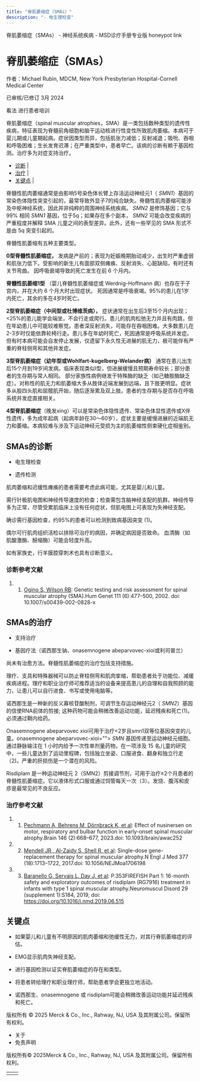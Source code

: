 ```yaml
---
title: "脊肌萎缩症（SMAs）"
description: "- 电生理检查"
---
```


﻿脊肌萎缩症（SMAs） - 神经系统疾病 - MSD诊疗手册专业版 honeypot link

# 脊肌萎缩症（SMAs）

作者：Michael Rubin, MDCM, New York Presbyterian Hospital-Cornell Medical Center

已审核/已修订 3月 2024

看法 进行患者培训

脊肌萎缩症（spinal muscular atrophies，SMA）是一类包括数种类型的遗传性疾病，特征表现为脊髓前角细胞和脑干运动核进行性变性所致肌肉萎缩。本病可于婴儿期或儿童期起病。症状因类型而异，包括肌张力减低；反射减退；吸吮、吞咽和呼吸困难；生长发育迟滞；在严重类型中，患者早亡。该病的诊断有赖于基因检测。治疗多为对症支持治疗。

- [诊断](#诊断_v1046452_zh) \|
- [治疗](#治疗_v1046463_zh) \|
- [关键点](#关键点_v6570139_zh) \|

脊髓性肌肉萎缩通常是由影响5号染色体长臂上存活运动神经元1（ _SMN1_）基因的常染色体隐性突变引起的，最常导致外显子7的纯合缺失。脊髓性肌肉萎缩可能涉及中枢神经系统，因此并非纯粹的周围神经系统疾病。 _SMN2_ 是修饰基因；它与 99% 相同 _SMN1_ 基因，位于5q；如果存在多个副本， _SMN2_ 可能会改变疾病的严重程度并解释 SMA 儿童之间的表型差异。此外，还有一些罕见的 SMA 形式不是由 5q 突变引起的。

脊髓性肌萎缩有五种主要类型。

**0型脊髓性肌萎缩症，** 发病是产前的；表现为妊娠晚期胎动减少，出生时严重虚弱和肌张力低下。受影响的新生儿有面部双侧瘫痪、反射消失、心脏缺陷，有时还有关节弯曲。 因呼吸衰竭导致的死亡发生在前 6 个月内。

**脊髓性肌萎缩1型** （婴儿脊髓性肌萎缩症或 Werdnig-Hoffmann 病）也存在于子宫内，并在大约 6 个月大时出现症状。 死因通常是呼吸衰竭。95%的患儿在1岁内死亡，其余的多在4岁时死亡。

**2型脊肌萎缩症（中间型或杜博维茨病），** 症状通常在出生后3至15个月内出现；<25%的患儿能学会端坐，不会行走或爬行。患儿的肌肉松弛无力并且有肉跳，但在年幼患儿中可能较难察觉。患者深反射消失，可能存在吞咽困难。大多数患儿在2-3岁时仅能依靠轮椅行走。患儿多在年幼时死亡，死因通常是呼吸系统并发症。但有时本病可能会自发停止发展，仅遗留下永久性无进展的肌无力，极可能伴有严重的脊柱侧弯和其他并发症。

**3型脊肌萎缩症（幼年型或Wohlfart-kugelberg-Welander病）** 通常在患儿出生后15个月到19岁间发病。临床表现类似I型，但进展缓慢且预期寿命较长；部分患者的生存期与常人相同。 部分家族性病例继发于特殊酶的缺乏（如己糖胺酶缺乏症）。对称性的肌无力和肌萎缩大多从肢体近端发展到远端，且下肢更明显。症状多从股四头肌和屈髋肌开始，随后逐渐累及双上肢。患者的生存期与是否存在呼吸系统并发症直接相关。

**4型脊肌萎缩症**（晚发xing）可以是常染色体隐性遗传、常染色体显性遗传或X伴性遗传，多为成年起病（起病年龄在30～60岁），症状主要是缓慢进展的近端肌无力和萎缩。本病较难与涉及下运动神经元受损为主的肌萎缩性侧束硬化症相鉴别。

## SMAs的诊断

- 电生理检查

- 遗传检测


肌肉萎缩和迟缓性瘫痪的患者需要考虑此病可能，尤其是婴儿和儿童。

需行针极肌电图和神经传导速度的检查；检查需包含脑神经支配的肌群。神经传导多为正常，尽管受累肌临床上没有任何症状，但肌电图上可表现为失神经支配。

确诊需行基因检查，约95%的患者可以检测到致病基因突变 (1)。

偶尔可行肌肉组织活检以排除可治疗的病因，并确定病因是否致命。 血清酶（如肌酸激酶、醛缩酶）可能会轻度升高。

如有家族史，行羊膜腔穿刺术也具有诊断意义。

### 诊断参考文献

1. 1. [Ogino S, Wilson RB](https://link.springer.com/article/10.1007/s00439-002-0828-x): Genetic testing and risk assessment for spinal muscular atrophy (SMA).Hum Genet 111 (6):477–500, 2002. doi: 10.1007/s00439-002-0828-x


## SMAs的治疗

- 支持治疗

- 基因疗法（诺西那生钠、onasemnogene abeparvovec-xioi或利司普兰）


尚未有治愈方法。脊髓性肌萎缩症的治疗包括支持措施。

理疗、支具和特殊器械可以防止脊柱侧弯和肌肉挛缩，帮助患者处于功能位、减缓疾病进程。理疗和职业治疗师可推荐适当的设备来提高患儿的自理和自我照顾的能力，让患儿可以自行进食、书写或使用电脑等。

诺西那生是一种新的反义寡核苷酸制剂，可调节生存运动神经元2（ _SMN2_）基因的信使RNA前体的剪接; 这种药物可能会稍微改善运动功能，延迟残疾和死亡(1)。必须通过鞘内给药。

Onasemnogene abeparvovec xioi可用于治疗<2岁且smn1双等位基因突变的儿童。onasemnogene abeparvovec-xioi=""> _SMN_ 基因传递至运动神经元细胞。通过静脉输注在 1 小时内给予一次性单剂量药物。在一项涉及 15 名儿童的研究中，一些儿童达到了运动里程碑，包括独立坐姿、口服进食、翻身和独立行走（2)。严重的肝损伤是一个潜在的风险。

Risdiplam 是一种运动神经元 2（SMN2）剪接调节剂，可用于治疗≥2个月患者的脊髓性肌萎缩症。它以液体形式口服或通过饲管每天一次（3）。发烧、腹泻和皮疹是最常见的不良反应。

### 治疗参考文献

1. 1. [Pechmann A, Behrens M, Dörnbrack K, et al](https://academic.oup.com/brain/article-abstract/146/2/668/6647488?redirectedFrom=fulltext&login=false): Effect of nusinersen on motor, respiratory and bulbar function in early-onset spinal muscular atrophy.Brain 146 (2):668–677, 2023.doi: 10.1093/brain/awac252

2. 2. [Mendell JR,, Al-Zaidy S, Shell R, et al](https://www.nejm.org/doi/10.1056/NEJMoa1706198?url_ver=Z39.88-2003&rfr_id=ori:rid:crossref.org&rfr_dat=cr_pub%20%200www.ncbi.nlm.nih.gov): Single-dose gene-replacement therapy for spinal muscular atrophy.N Engl J Med 377 (18):1713–1722, 2017.doi: 10.1056/NEJMoa1706198

3. 3. [Baranello G, Servais L, Day J, et al](https://www.nmd-journal.com/article/S0960-8966(19)30903-4/fulltext): P.353FIREFISH Part 1: 16-month safety and exploratory outcomes of risdiplam (RG7916) treatment in infants with type 1 spinal muscular atrophy.Neuromuscul Disord 29 (supplement 1):S184, 2019, doi: https://doi.org/10.1016/j.nmd.2019.06.515


## 关键点

- 如果婴儿和儿童有不明原因的肌肉萎缩和弛缓性无力，对其行脊肌萎缩症的评估。

- EMG显示肌肉失神经支配。

- 进行基因检测以证实脊肌萎缩症的存在和类型。

- 将患者转给理疗和职业理疗师，帮助患者学会更独立地活动。

- 诺西那生、onasemnogene 或 risdiplam可能会稍微改善运动功能并延迟残疾和死亡。




版权所有 © 2025
Merck & Co., Inc., Rahway, NJ, USA 及其附属公司。保留所有权利。

- 关于
- 免责声明

版权所有© 2025Merck & Co., Inc., Rahway, NJ, USA 及其附属公司。保留所有权利。

|     |     |
| --- | --- |
|  |  |